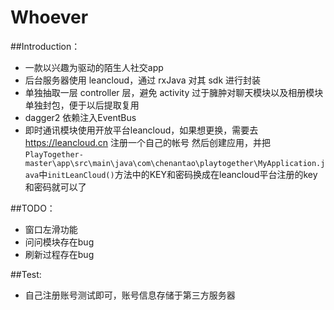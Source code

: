# Whoever

##Introduction：
* 一款以兴趣为驱动的陌生人社交app
* 后台服务器使用 leancloud，通过 rxJava 对其 sdk 进行封装
* 单独抽取一层 controller 层，避免 activity 过于臃肿对聊天模块以及相册模块单独封包，便于以后提取复用
* dagger2 依赖注入EventBus
* 即时通讯模块使用开放平台leancloud，如果想更换，需要去 https://leancloud.cn 注册一个自己的帐号 然后创建应用，并把`PlayTogether-master\app\src\main\java\com\chenantao\playtogether\MyApplication.java`中`initLeanCloud()`方法中的KEY和密码换成在leancloud平台注册的key和密码就可以了

##TODO：
* 窗口左滑功能
* 问问模块存在bug
* 刷新过程存在bug

##Test:
* 自己注册账号测试即可，账号信息存储于第三方服务器
